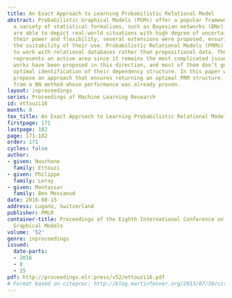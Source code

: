 ```yaml
---
title: An Exact Approach to Learning Probabilistic Relational Model
abstract: Probabilistic Graphical Models (PGMs) offer a popular framework including
  a variety of statistical formalisms, such as Bayesian networks (BNs). These latter
  are able to depict real-world situations with high degree of uncertainty. Due to
  their power and flexibility, several extensions were proposed, ensuring thereby
  the suitability of their use. Probabilistic Relational Models (PRMs) extend BNs
  to work with relational databases rather than propositional data. Their construction
  represents an active area since it remains the most complicated issue. Only few
  works have been proposed in this direction, and most of them don’t guarantee an
  optimal identification of their dependency structure. In this paper we intend to
  propose an approach that ensures returning an optimal PRM structure. It is inspired
  from a BN method whose performance was already proven.
layout: inproceedings
series: Proceedings of Machine Learning Research
id: ettouzi16
month: 0
tex_title: An Exact Approach to Learning Probabilistic Relational Model
firstpage: 171
lastpage: 182
page: 171-182
order: 171
cycles: false
author:
- given: Nourhene
  family: Ettouzi
- given: Philippe
  family: Leray
- given: Montassar
  family: Ben Messaoud
date: 2016-08-15
address: Lugano, Switzerland
publisher: PMLR
container-title: Proceedings of the Eighth International Conference on Probabilistic
  Graphical Models
volume: '52'
genre: inproceedings
issued:
  date-parts:
  - 2016
  - 8
  - 15
pdf: http://proceedings.mlr.press/v52/ettouzi16.pdf
# Format based on citeproc: http://blog.martinfenner.org/2013/07/30/citeproc-yaml-for-bibliographies/
---
```

